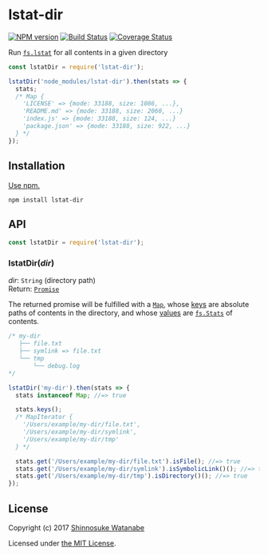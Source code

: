 # lstat-dir

[![NPM version](https://img.shields.io/npm/v/lstat-dir.svg)](https://www.npmjs.com/package/lstat-dir)
[![Build Status](https://travis-ci.org/shinnn/lstat-dir.svg?branch=master)](https://travis-ci.org/shinnn/lstat-dir)
[![Coverage Status](https://img.shields.io/coveralls/shinnn/lstat-dir.svg)](https://coveralls.io/github/shinnn/lstat-dir?branch=master)

Run [`fs.lstat`](https://nodejs.org/api/fs.html#fs_fs_lstat_path_callback) for all contents in a given directory

```javascript
const lstatDir = require('lstat-dir');

lstatDir('node_modules/lstat-dir').then(stats => {
  stats;
  /* Map {
    'LICENSE' => {mode: 33188, size: 1086, ...},
    'README.md' => {mode: 33188, size: 2060, ...}
    'index.js' => {mode: 33188, size: 124, ...}
    'package.json' => {mode: 33188, size: 922, ...}
  } */
});
```

## Installation

[Use npm.](https://docs.npmjs.com/cli/install)

```
npm install lstat-dir
```

## API

```javascript
const lstatDir = require('lstat-dir');
```

### lstatDir(*dir*)

*dir*: `String` (directory path)  
Return: [`Promise`](https://developer.mozilla.org/docs/Web/JavaScript/Reference/Global_Objects/Promise)

The returned promise will be fulfilled with a [`Map`](https://developer.mozilla.org/docs/Web/JavaScript/Reference/Global_Objects/Map), whose [keys](https://developer.mozilla.org/docs/Web/JavaScript/Reference/Global_Objects/Map/keys) are absolute paths of contents in the directory, and whose [values](https://developer.mozilla.org/docs/Web/JavaScript/Reference/Global_Objects/Map/values) are [`fs.Stats`](https://nodejs.org/api/fs.html#fs_class_fs_stats) of contents.

```javascript
/* my-dir
   ├── file.txt
   ├── symlink => file.txt
   └── tmp
       └── debug.log
*/

lstatDir('my-dir').then(stats => {
  stats instanceof Map; //=> true

  stats.keys();
  /* MapIterator {
    '/Users/example/my-dir/file.txt',
    '/Users/example/my-dir/symlink',
    '/Users/example/my-dir/tmp'
  } */

  stats.get('/Users/example/my-dir/file.txt').isFile(); //=> true
  stats.get('/Users/example/my-dir/symlink').isSymbolicLink()(); //=> true
  stats.get('/Users/example/my-dir/tmp').isDirectory()(); //=> true
});
```

## License

Copyright (c) 2017 [Shinnosuke Watanabe](https://github.com/shinnn)

Licensed under [the MIT License](./LICENSE).

